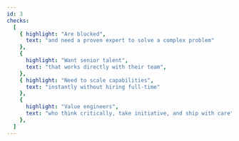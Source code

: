 ```yaml
---
id: 3
checks:
  [
    { highlight: "Are blocked",
      text: "and need a proven expert to solve a complex problem"
    },
    {
      highlight: "Want senior talent",
      text: "that works directly with their team",
    },
    { highlight: "Need to scale capabilities",
      text: "instantly without hiring full-time"
    },
    {
      highlight: "Value engineers",
      text: "who think critically, take initiative, and ship with care",
    },
  ]
---
```

